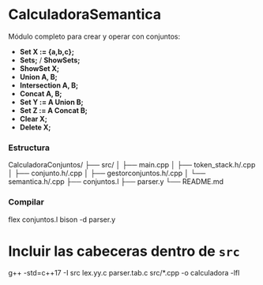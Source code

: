 # CalculadoraSemantica

Módulo completo para crear y operar con conjuntos:

- **Set X := {a,b,c};**
- **Sets;** / **ShowSets;**
- **ShowSet X;**
- **Union A, B;**
- **Intersection A, B;**
- **Concat A, B;**
- **Set Y := A Union B;**
- **Set Z := A Concat B;**
- **Clear X;**
- **Delete X;**

### Estructura

CalculadoraConjuntos/
├── src/
│   ├── main.cpp
│   ├── token_stack.h/.cpp
│   ├── conjunto.h/.cpp
│   ├── gestorconjuntos.h/.cpp
│   └── semantica.h/.cpp
├── conjuntos.l
├── parser.y
└── README.md

### Compilar

flex conjuntos.l
bison -d parser.y
# Incluir las cabeceras dentro de `src`
g++ -std=c++17 -I src lex.yy.c parser.tab.c src/*.cpp -o calculadora -lfl
